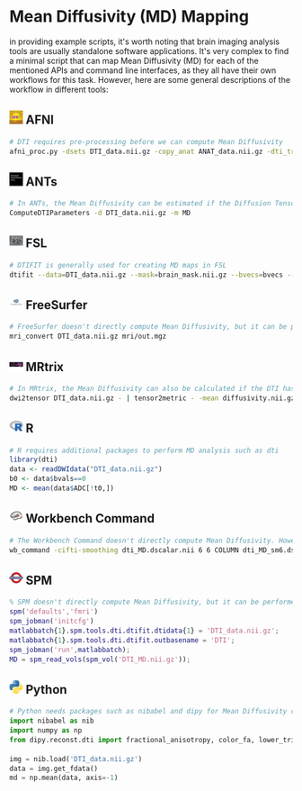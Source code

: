 # Mean Diffusivity (MD) Mapping

in providing example scripts, it's worth noting that brain imaging analysis tools are usually standalone software applications. It's very complex to find a minimal script that can map Mean Diffusivity (MD) for each of the mentioned APIs and command line interfaces, as they all have their own workflows for this task. However, here are some general descriptions of the workflow in different tools:

## <img src="../icons/afni.png" height="24px" /> AFNI
```Bash
# DTI requires pre-processing before we can compute Mean Diffusivity 
afni_proc.py -dsets DTI_data.nii.gz -copy_anat ANAT_data.nii.gz -dti_tr 2.5 -regress_stim_times stim_times*
```

## <img src="../icons/ants.png" height="24px" /> ANTs
```Bash
# In ANTs, the Mean Diffusivity can be estimated if the Diffusion Tensor Image (DTI) is given
ComputeDTIParameters -d DTI_data.nii.gz -m MD
```

## <img src="../icons/fsl.png" height="24px" /> FSL
```Bash
# DTIFIT is generally used for creating MD maps in FSL
dtifit --data=DTI_data.nii.gz --mask=brain_mask.nii.gz --bvecs=bvecs --bvals=bvals --out=dti
```

## <img src="../icons/freesurfer.png" height="24px" /> FreeSurfer
```Bash
# FreeSurfer doesn't directly compute Mean Diffusivity, but it can be processed if the DTI is given
mri_convert DTI_data.nii.gz mri/out.mgz
```

## <img src="../icons/mrtrix.png" height="24px" /> MRtrix
```Bash
# In MRtrix, the Mean Diffusivity can also be calculated if the DTI has been estimated first
dwi2tensor DTI_data.nii.gz - | tensor2metric - -mean diffusivity.nii.gz
```

## <img src="../icons/r.png" height="24px" /> R
```R
# R requires additional packages to perform MD analysis such as dti
library(dti)
data <- readDWIdata("DTI_data.nii.gz")
b0 <- data$bvals==0
MD <- mean(data$ADC[!t0,])
```

## <img src="../icons/workbench_command.png" height="24px" /> Workbench Command
```Bash
# The Workbench Command doesn't directly compute Mean Diffusivity. However, it can visualize MD maps if they have been created with another tool.
wb_command -cifti-smoothing dti_MD.dscalar.nii 6 6 COLUMN dti_MD_sm6.dscalar.nii
```

## <img src="../icons/spm.png" height="24px" /> SPM
```MATLAB
% SPM doesn't directly compute Mean Diffusivity, but it can be performed if the DTI is processed
spm('defaults','fmri')
spm_jobman('initcfg')
matlabbatch{1}.spm.tools.dti.dtifit.dtidata{1} = 'DTI_data.nii.gz';
matlabbatch{1}.spm.tools.dti.dtifit.outbasename = 'DTI';
spm_jobman('run',matlabbatch);
MD = spm_read_vols(spm_vol('DTI_MD.nii.gz'));
```

## <img src="../icons/python.png" height="24px" /> Python
```Python
# Python needs packages such as nibabel and dipy for Mean Diffusivity computation
import nibabel as nib
import numpy as np
from dipy.reconst.dti import fractional_anisotropy, color_fa, lower_triangular

img = nib.load('DTI_data.nii.gz')
data = img.get_fdata()
md = np.mean(data, axis=-1)
```